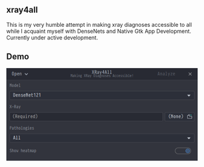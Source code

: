 ## xray4all

This is my very humble attempt in making xray diagnoses accessible to all while I acquaint myself with DenseNets and Native Gtk App Development. Currently under active development.

## Demo

<p align="center">
  <img src="demo.png">
</p>
